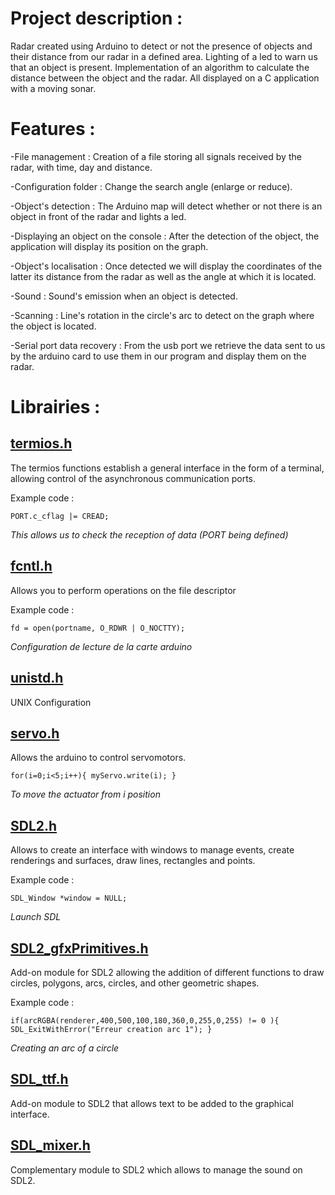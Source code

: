 # Project description :

Radar created using Arduino to detect or not the presence of objects and their distance from our radar in a defined area. Lighting of a led to warn us that an object is present. Implementation of an algorithm to calculate the distance between the object and the radar. All displayed on a C application with a moving sonar.

# Features :

-File management :
Creation of a file storing all signals received by the radar, with time, day and distance.

-Configuration folder :
Change the search angle (enlarge or reduce).

-Object's detection :
The Arduino map will detect whether or not there is an object in front of the radar and lights a led.

-Displaying an object on the console :
After the detection of the object, the application will display its position on the graph.

-Object's localisation :
Once detected we will display the coordinates of the latter its distance from the radar as well as the angle at which it is located.

-Sound :
Sound's emission when an object is detected.

-Scanning :
Line's rotation in the circle's arc to detect on the graph where the object is located.

-Serial port data recovery :
From the usb port we retrieve the data sent to us by the arduino card to use them in our program and display them on the radar.

# Librairies :

## [termios.h](http://manpagesfr.free.fr/man/man3/termios.3.html) 
The termios functions establish a general interface in the form of a terminal, allowing control of the asynchronous communication ports.

Example code :

`PORT.c_cflag |= CREAD;` 

*This allows us to check the reception of data (PORT being defined)*

## [fcntl.h](http://manpagesfr.free.fr/man/man2/fcntl.2.html) 
Allows you to perform operations on the file descriptor

Example code :

`fd = open(portname, O_RDWR | O_NOCTTY);` 

*Configuration de lecture de la carte arduino*

## [unistd.h](https://pubs.opengroup.org/onlinepubs/7908799/xsh/unistd.h.html) 
UNIX Configuration

## [servo.h](https://github.com/arduino-libraries/Servo) 
Allows the arduino to control servomotors.

`for(i=0;i<5;i++){
    myServo.write(i);
 }
`

*To move the actuator from i position*

## [SDL2.h]() 
Allows to create an interface with windows to manage events, create renderings and surfaces, draw lines, rectangles and points.

Example code :

`SDL_Window *window = NULL;` 

*Launch SDL*

## [SDL2_gfxPrimitives.h](http://www.ferzkopp.net/Software/SDL2_gfx/Docs/html/_s_d_l2__gfx_primitives_8h.html) 
Add-on module for SDL2 allowing the addition of different functions to draw circles, polygons, arcs, circles, and other geometric shapes.

Example code :

`if(arcRGBA(renderer,400,500,100,180,360,0,255,0,255) != 0 ){   
    SDL_ExitWithError("Erreur creation arc 1");
  }
` 

*Creating an arc of a circle*

## [SDL_ttf.h](https://www.libsdl.org/projects/SDL_ttf/docs/SDL_ttf.html) 
Add-on module to SDL2 that allows text to be added to the graphical interface.

## [SDL_mixer.h](https://www.libsdl.org/projects/SDL_mixer/docs/SDL_mixer.html) 
Complementary module to SDL2 which allows to manage the sound on SDL2.
